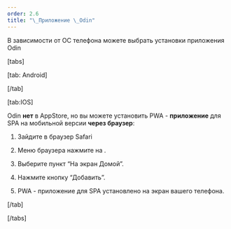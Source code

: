 ```yaml
---
order: 2.6
title: "\_Приложение \_Odin"
---
```


В зависимости от ОС телефона можете выбрать установки приложения Odin

[tabs]

[tab: Android]



[/tab]

[tab:IOS]

Odin **нет** в AppStore, но вы можете установить PWA - **приложение** для SPA на мобильной версии **через браузер**:

1. Зайдите в браузер Safari

2. Меню браузера нажмите на .

3. Выберите пункт “На экран Домой”.

4. Нажмите кнопку “Добавить”.

5. PWA - приложение для SPA установлено на экран вашего телефона.

[/tab]

[/tabs]








